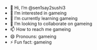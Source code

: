 - 👋 Hi, I’m @sen1say2sushi3
- 👀 I’m interested in gameing
- 🌱 I’m currently learning gameing
- 💞️ I’m looking to collaborate on gameing
- 📫 How to reach me gameing
- 😄 Pronouns: gameing
- ⚡ Fun fact: gameing

<!---
sen1say2sushi3/sen1say2sushi3 is a ✨ special ✨ repository because its `README.md` (this file) appears on your GitHub profile.
You can click the Preview link to take a look at your changes.
--->
